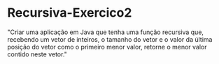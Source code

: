 # Recursiva-Exercico2
"Criar uma aplicação em Java que tenha uma função recursiva que, recebendo um vetor de inteiros, o tamanho do vetor e o valor da última posição do vetor como o primeiro menor valor, retorne o menor valor contido neste vetor."
